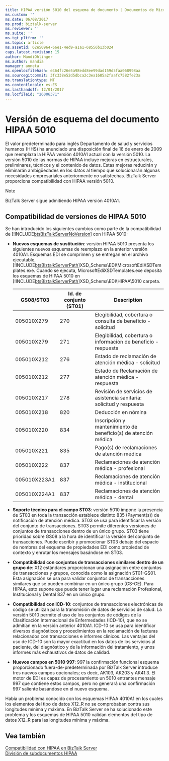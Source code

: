 ```yaml
---
title: HIPAA versión 5010 del esquema de documento | Documentos de Microsoft
ms.custom: ''
ms.date: 06/08/2017
ms.prod: biztalk-server
ms.reviewer: ''
ms.suite: ''
ms.tgt_pltfrm: ''
ms.topic: article
ms.assetid: 62e50964-66e1-4ed9-a1a1-68556b13b024
caps.latest.revision: 15
author: MandiOhlinger
ms.author: mandia
manager: anneta
ms.openlocfilehash: e464fc26e5a98edd8ee99dad159d5faa068998aa
ms.sourcegitcommit: 3fc338e52d5dbca2c3ea1685a2faafc7582fe23a
ms.translationtype: MT
ms.contentlocale: es-ES
ms.lasthandoff: 12/01/2017
ms.locfileid: "26006371"
---
```

# <a name="hipaa-document-schema-version-5010"></a>Versión de esquema del documento HIPAA 5010
El valor predeterminado para inglés Departamento de salud y servicios humanos (HHS) ha anunciado una disposición final de 16 de enero de 2009 que reemplaza la HIPAA versión 4010A1 actual con la versión 5010. La versión 5010 de las normas de HIPAA incluye mejoras en estructurales, preliminares, técnicos y el contenido de datos. Estas mejoras reducirán y eliminarán ambigüedades en los datos al tiempo que solucionarán algunas necesidades empresariales anteriormente no satisfechas. BizTalk Server proporciona compatibilidad con HIPAA versión 5010.  
  
> [!NOTE]
>  BizTalk Server sigue admitiendo HIPAA versión 4010A1.  
  
## <a name="hipaa-5010-version-support"></a>Compatibilidad de versiones de HIPAA 5010  
 Se han introducido los siguientes cambios como parte de la compatibilidad de [!INCLUDE[btsBizTalkServerNoVersion](../includes/btsbiztalkservernoversion-md.md)] con HIPAA 5010:  
  
-   **Nuevos esquemas de sustitución**: versión HIPAA 5010 presenta los siguientes nuevos esquemas de reemplazo en la anterior versión 4010A1. Esquemas EDI se comprimen y se entregan en el archivo ejecutable, [!INCLUDE[btsBiztalkServerPath](../includes/btsbiztalkserverpath-md.md)]XSD_Schema\EDI\MicrosoftEdiXSDTemplates.exe. Cuando se ejecuta, MicrosoftEdiXSDTemplates.exe deposita los esquemas de HIPAA 5010 en [!INCLUDE[btsBiztalkServerPath](../includes/btsbiztalkserverpath-md.md)]XSD_Schema\EDI\HIPAA\5010 carpeta.  
  
    |GS08/ST03|Id. de conjunto (ST01)|Description|  
    |----------------|----------------------|-----------------|  
    |005010X279|270|Elegibilidad, cobertura o consulta de beneficio - solicitud|  
    |005010X279|271|Elegibilidad, cobertura o información de beneficio - respuesta|  
    |005010X212|276|Estado de reclamación de atención médica - solicitud|  
    |005010X212|277|Estado de Reclamación de atención médica - respuesta|  
    |005010X217|278|Revisión de servicios de asistencia sanitaria: solicitud y respuesta|  
    |005010X218|820|Deducción en nómina|  
    |005010X220|834|Inscripción y mantenimiento de beneficio(s) de atención médica|  
    |005010X221|835|Pago(s) de reclamaciones de atención médica|  
    |005010X222|837|Reclamaciones de atención médica - profesional|  
    |005010X223A1|837|Reclamaciones de atención médica - institucional|  
    |005010X224A1|837|Reclamaciones de atención médica - dental|  
  
-   **Soporte técnico para el campo ST03**: versión 5010 impone la presencia de ST03 en toda la transacción establece distinto 835 (Payment(s)) de notificación de atención médica. ST03 se usa para identificar la versión del conjunto de transacciones. ST03 permite diferentes versiones de conjuntos de transacciones dentro de un único grupo. ST03 tiene prioridad sobre GS08 a la hora de identificar la versión del conjunto de transacciones. Puede escribir y promocionar ST03 debajo del espacio de nombres del esquema de propiedades EDI como propiedad de contexto y enrutar los mensajes basándose en ST03.  
  
-   **Compatibilidad con conjuntos de transacciones similares dentro de un grupo de**: X12 estándares proporcionan una asignación entre conjuntos de transacciones y grupos, conocida como la asignación ST01-GS01. Esta asignación se usa para validar conjuntos de transacciones similares que se pueden combinar en un único grupo (GS-GE). Para HIPAA, esto supone que puede tener lugar una reclamación Profesional, Institucional y Dental 837 en un único grupo.  
  
-   **Compatibilidad con ICD-10**: conjuntos de transacciones electrónicas de código se utilizan para la transmisión de datos de servicios de salud. La versión 5010 permite el uso de los conjuntos de códigos de la Clasificación Internacional de Enfermedades (ICD-10), que no se admitían en la versión anterior 4010A1. ICD-10 se usa para identificar diversos diagnósticos y procedimientos en la reclamación de facturas relacionados con transacciones e informes clínicos. Las ventajas del uso de ICD-10 son la mayor exactitud en los datos de los servicios al paciente, del diagnóstico y de la información del tratamiento, y unos informes más exhaustivos de datos de calidad.  
  
-   **Nuevos campos en 5010 997**: 997 la confirmación funcional esquema proporcionado fuera-de-predeterminada por BizTalk Server introduce tres nuevos campos opcionales; es decir, AK103, AK203 y AK41.3. El motor de EDI es capaz de procesamiento un 5010 entrantes mensaje 997 que contiene estos campos, pero no generará una confirmación 997 saliente basándose en el nuevo esquema.  
  
 Había un problema conocido con los esquemas HIPAA 4010A1 en los cuales los elementos del tipo de datos X12_R no se comprobaban contra sus longitudes mínima y máxima. En BizTalk Server se ha solucionado este problema y los esquemas de HIPAA 5010 validan elementos del tipo de datos X12_R para las longitudes mínima y máxima.  
  
## <a name="see-also"></a>Vea también  
 [Compatibilidad con HIPAA en BizTalk Server](../core/hipaa-support-in-biztalk-server.md)   
 [División de subdocumentos HIPAA](../core/splitting-hipaa-subdocuments.md)